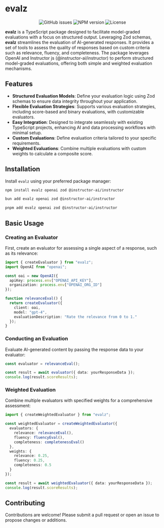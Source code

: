 # evalz

<div align="center">
  <img alt="GitHub issues" src="https://img.shields.io/github/issues/hack-dance/island-ai.svg?style=flat-square&labelColor=000000">
  <img alt="NPM version" src="https://img.shields.io/npm/v/evalz.svg?style=flat-square&logo=npm&labelColor=000000&label=evalz">
  <img alt="License" src="https://img.shields.io/npm/l/evalz.svg?style=flat-square&labelColor=000000">
</div>

**evalz** is a TypeScript package designed to facilitate model-graded evaluations with a focus on structured output. Leveraging Zod schemas, **evalz** streamlines the evaluation of AI-generated responses. It provides a set of tools to assess the quality of responses based on custom criteria such as relevance, fluency, and completeness. The package leverages OpenAI and Instructor js (@instructor-ai/instructor) to perform structured model-graded evaluations, offering both simple and weighted evaluation mechanisms.

## Features

- **Structured Evaluation Models**: Define your evaluation logic using Zod schemas to ensure data integrity throughout your application.
- **Flexible Evaluation Strategies**: Supports various evaluation strategies, including score-based and binary evaluations, with customizable evaluators.
- **Easy Integration**: Designed to integrate seamlessly with existing TypeScript projects, enhancing AI and data processing workflows with minimal setup.
- **Custom Evaluations**: Define evaluation criteria tailored to your specific requirements.
- **Weighted Evaluations**: Combine multiple evaluations with custom weights to calculate a composite score.


## Installation

Install `evalz` using your preferred package manager:

```bash
npm install evalz openai zod @instructor-ai/instructor

bun add evalz openai zod @instructor-ai/instructor

pnpm add evalz openai zod @instructor-ai/instructor
```

## Basic Usage

### Creating an Evaluator

First, create an evaluator for assessing a single aspect of a response, such as its relevance:

```typescript
import { createEvaluator } from "evalz";
import OpenAI from "openai";

const oai = new OpenAI({
  apiKey: process.env["OPENAI_API_KEY"],
  organization: process.env["OPENAI_ORG_ID"]
});

function relevanceEval() {
  return createEvaluator({
    client: oai,
    model: "gpt-4",
    evaluationDescription: "Rate the relevance from 0 to 1."
  });
}
```

### Conducting an Evaluation

Evaluate AI-generated content by passing the response data to your evaluator:

```typescript
const evaluator = relevanceEval();

const result = await evaluator({ data: yourResponseData });
console.log(result.scoreResults);
```

### Weighted Evaluation

Combine multiple evaluators with specified weights for a comprehensive assessment:

```typescript
import { createWeightedEvaluator } from "evalz";

const weightedEvaluator = createWeightedEvaluator({
  evaluators: {
    relevance: relevanceEval(),
    fluency: fluencyEval(),
    completeness: completenessEval()
  },
  weights: {
    relevance: 0.25,
    fluency: 0.25,
    completeness: 0.5
  }
});

const result = await weightedEvaluator({ data: yourResponseData });
console.log(result.scoreResults);
```

## Contributing

Contributions are welcome! Please submit a pull request or open an issue to propose changes or additions.